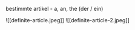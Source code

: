 bestimmte artikel - a, an, the (der / ein)


![[definite-article.jpeg]]
![[definite-article-2.jpeg]]